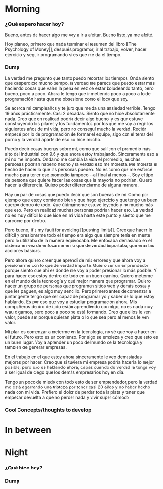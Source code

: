 



# Morning 

### ¿Qué espero hacer hoy?
Bueno, antes de hacer algo me voy a ir a afeitar.
Bueno listo, ya me afeité.

Hoy planeo, primero que nada terminar el resumen del libro [[The Psychology of Money]], después programar, ir al trabajo, volver, hacer ejercicio y seguir programando si es que me da el tiempo.



### Dump
La verdad me pregunto que tanto puedo recortar los tiempos. Onda siento que desperdicio mucho tiempo, la verdad me parece que puedo estar más haciendo cosas que valen la pena en vez de estar boludeando tanto, pero bueno, poco a poco. Ahora le tengo que ir metiendo poco a poco a lo de programación hasta que me obsesione como el loco que soy.

Se acerca mi cumpleaños y te juro que me da una ansiedad terrible. Tengo 19 años prácticamente. Casi 2 décadas. Siento que no hice absolutamente nada. Creo que en realidad podría decir algo bueno, y es que estuve construyendo los pilares y los fundamentos por los que me voy a regir los siguientes años de mi vida, pero no conseguí mucho la verdad. Recién empecé por lo de programación de formar el equipo, sigo con el tema del porno y la verdad aparte de eso no hice mucho. 

Puedo decir cosas buenas sobre mí, como que salí con el promedio más alto del Industrial con 9.6 y que ahora estoy trabajando. Sinceramente eso a mí no me importa. Onda no me cambia la vida el promedio, muchas personas podrían haberlo hecho y la verdad eso me molesta. Me molesta el hecho de hacer lo que las personas pueden. No es como que me esforcé mucho para tener ese promedio tampoco --al final al menos--. Soy el tipo de persona que quiere hacer las cosas que la mayoría no podrían. Quiero hacer la diferencia. Quiero poder diferenciarme de alguna manera.

Hay un par de cosas que puedo decir que son buenas de mí. Como por ejemplo que estoy comiendo bien y que hago ejercicio y que tengo un buen cuerpo dentro de todo. Que últimamente estuve leyendo y no mucho más que eso. Pero en realidad muchas personas podrían hacer eso. La verdad no es muy difícil lo que hice en mi vida hasta este punto y siento que me carcome por dentro. 

Pero bueno, it's my fault for avoiding [[pushing limits]]. Creo que hacer lo difícil y presionarme todo el tiempo era algo que siempre tenía en mente pero lo utilizaba de la manera equivocaba. Me enfocaba demasiado en el sistema en vez de enfocarme en lo que de verdad importaba, que eran las acciones básicas. 

Pero ahora quiero creer que aprendí de mis errores y que ahora voy a presionarme con lo que de verdad importa. Quiero ser un emprendedor porque siento que ahí es donde me voy a poder presionar lo más posible. Y para hacer eso estoy dentro de todo en un buen camino. Quiero meterme en el mundo de la tecnología y qué mejor manera que programar. Quiero hacer un grupo de personas que programen sitios web y demás cosas y que les paguen, es algo muy sencillo. Pero primero antes de comenzar a juntar gente tengo que ser capaz de programar yo y saber de lo que estoy hablando. Es por eso que voy a estudiar programación ahora. Mis compañeros dentro de todo están aprendiendo conmigo, no es nada muy wau digamos, pero poco a poco se está formando. Creo que ellos le ven valor, puede ser porque quieran plata o lo que sea pero al menos le ven valor. 

Mi plan es comenzar a meterme en la tecnología, no sé que voy a hacer en el futuro. Pero esto es un comienzo. Por algo se empieza y creo que esto es un buen lugar. Voy a aprender un poco del mundo de la tecnología y también de generar empresas. 

En el trabajo en el que estoy ahora sinceramente le veo demasiadas mejoras por hacer. Creo que si tuviera mi empresa podría hacerla lo mejor posible, pero eso es hablando ahora, capaz cuando de verdad la tenga voy a ser igual de ciego que los demás empresarios hoy en día. 

Tengo un poco de miedo con todo esto de ser emprendedor, pero la verdad me está agarrando una tristeza por tener casi 20 años y no haber hecho nada con mi vida. Prefiero el dolor de perder toda la plata y tener que empezar devuelta a que no perder nada y vivir super cómodo







### Cool Concepts/thoughts to develop 





# In between










# Night 
### ¿Qué hice hoy?






### Dump






 






